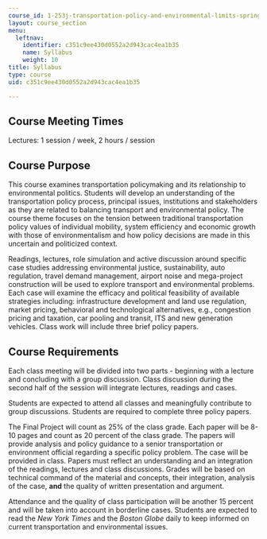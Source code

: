 ```yaml
---
course_id: 1-253j-transportation-policy-and-environmental-limits-spring-2004
layout: course_section
menu:
  leftnav:
    identifier: c351c9ee430d0552a2d943cac4ea1b35
    name: Syllabus
    weight: 10
title: Syllabus
type: course
uid: c351c9ee430d0552a2d943cac4ea1b35

---
```


Course Meeting Times
--------------------

Lectures: 1 session / week, 2 hours / session

Course Purpose
--------------

This course examines transportation policymaking and its relationship to environmental politics. Students will develop an understanding of the transportation policy process, principal issues, institutions and stakeholders as they are related to balancing transport and environmental policy. The course theme focuses on the tension between traditional transportation policy values of individual mobility, system efficiency and economic growth with those of environmentalism and how policy decisions are made in this uncertain and politicized context.

Readings, lectures, role simulation and active discussion around specific case studies addressing environmental justice, sustainability, auto regulation, travel demand management, airport noise and mega-project construction will be used to explore transport and environmental problems. Each case will examine the efficacy and political feasibility of available strategies including: infrastructure development and land use regulation, market pricing, behavioral and technological alternatives, e.g., congestion pricing and taxation, car pooling and transit, ITS and new generation vehicles. Class work will include three brief policy papers.

Course Requirements
-------------------

Each class meeting will be divided into two parts - beginning with a lecture and concluding with a group discussion. Class discussion during the second half of the session will integrate lectures, readings and cases.

Students are expected to attend all classes and meaningfully contribute to group discussions. Students are required to complete three policy papers.

The Final Project will count as 25% of the class grade. Each paper will be 8-10 pages and count as 20 percent of the class grade. The papers will provide analysis and policy guidance to a senior transportation or environment official regarding a specific policy problem. The case will be provided in class. Papers must reflect an understanding and an integration of the readings, lectures and class discussions. Grades will be based on technical command of the material and concepts, their integration, analysis of the case, **and** the quality of written presentation and argument.

Attendance and the quality of class participation will be another 15 percent and will be taken into account in borderline cases. Students are expected to read the _New York Times_ and the _Boston Globe_ daily to keep informed on current transportation and environmental issues.